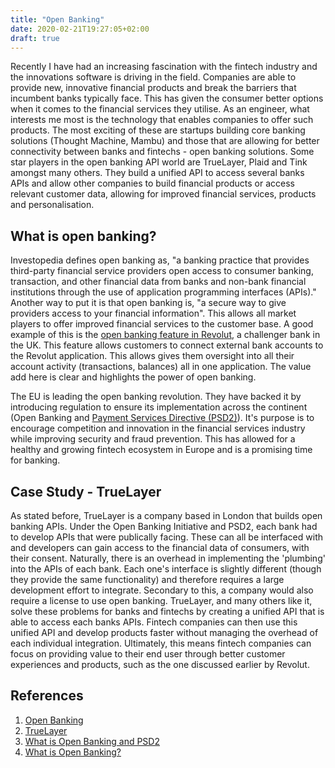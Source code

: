 ```yaml
---
title: "Open Banking"
date: 2020-02-21T19:27:05+02:00
draft: true
---
```


Recently I have had an increasing fascination with the fintech industry and the innovations software is driving in the field. Companies are able to provide new, innovative financial products and break the barriers that incumbent banks typically face. This has given the consumer better options when it comes to the financial services they utilise. As an engineer, what interests me most is the technology that enables companies to offer such products. The most exciting of these are startups building core banking solutions (Thought Machine, Mambu) and those that are allowing for better connectivity between banks and fintechs - open banking solutions. Some star players in the open banking API world are TrueLayer, Plaid and Tink amongst many others. They build a unified API to access several banks APIs and allow other companies to build financial products or access relevant customer data, allowing for improved financial services, products and personalisation.

## What is open banking?

Investopedia defines open banking as, "a banking practice that provides third-party financial service providers open access to consumer banking, transaction, and other financial data from banks and non-bank financial institutions through the use of application programming interfaces (APIs)." Another way to put it is that open banking is, "a secure way to give providers access to your financial information". This allows all market players to offer improved financial services to the customer base. A good example of this is the [open banking feature in Revolut](https://techcrunch.com/2020/02/10/revolut-truelayer/), a challenger bank in the UK. This feature allows customers to connect external bank accounts to the Revolut application. This allows gives them oversight into all their account activity (transactions, balances) all in one application. The value add here is clear and highlights the power of open banking. 

The EU is leading the open banking revolution. They have backed it by introducing regulation to ensure its implementation across the continent (Open Banking and [Payment Services Directive (PSD2)](https://www.openbankproject.com/psd2/)). It's purpose is to encourage competition and innovation in the financial services industry while improving security and fraud prevention. This has allowed for a healthy and growing fintech ecosystem in Europe and is a promising time for banking.

## Case Study - TrueLayer

As stated before, TrueLayer is a company based in London that builds open banking APIs. Under the Open Banking Initiative and PSD2, each bank had to develop APIs that were publically facing. These can all be interfaced with and developers can gain access to the financial data of consumers, with their consent. Naturally, there is an overhead in implementing the 'plumbing' into the APIs of each bank. Each one's interface is slightly different (though they provide the same functionality) and therefore requires a large development effort to integrate. Secondary to this, a company would also require a license to use open banking. TrueLayer, and many others like it, solve these problems for banks and fintechs by creating a unified API that is able to access each banks APIs. Fintech companies can then use this unified API and develop products faster without managing the overhead of each individual integration. Ultimately, this means fintech companies can focus on providing value to their end user through better customer experiences and products, such as the one discussed earlier by Revolut.

## References

1. [Open Banking](https://www.investopedia.com/terms/o/open-banking.asp)
2. [TrueLayer](https://truelayer.com/)
3. [What is Open Banking and PSD2](https://www.wired.co.uk/article/open-banking-cma-psd2-explained)
4. [What is Open Banking?](https://www.openbanking.org.uk/customers/what-is-open-banking/)